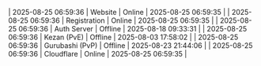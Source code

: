 | 2025-08-25 06:59:36 | Website | Online | 2025-08-25 06:59:35 |
| 2025-08-25 06:59:36 | Registration | Online | 2025-08-25 06:59:35 |
| 2025-08-25 06:59:36 | Auth Server | Offline | 2025-08-18 09:33:31 |
| 2025-08-25 06:59:36 | Kezan (PvE) | Offline | 2025-08-03 17:58:02 |
| 2025-08-25 06:59:36 | Gurubashi (PvP) | Offline | 2025-08-23 21:44:06 |
| 2025-08-25 06:59:36 | Cloudflare | Online | 2025-08-25 06:59:35 |
